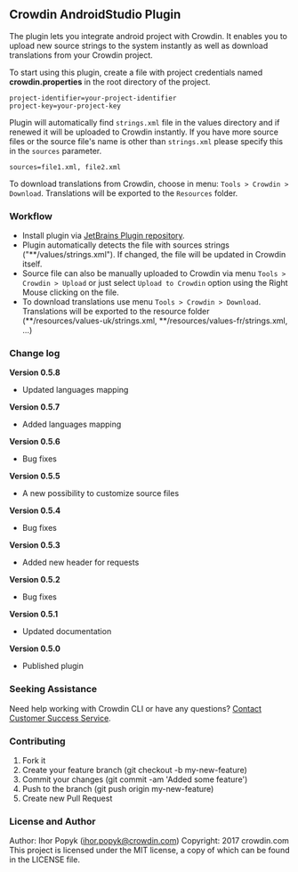 ## Crowdin AndroidStudio Plugin

The plugin lets you integrate android project with Crowdin. It enables you to upload new source strings to the system instantly as well as download translations from your Crowdin project.

To start using this plugin, create a file with project credentials named **crowdin.properties** in the root directory of the project.

```
project-identifier=your-project-identifier
project-key=your-project-key
```

Plugin will automatically find `strings.xml` file in the values directory and if renewed it will be uploaded to Crowdin instantly.
If you have more source files or the source file's name is other than `strings.xml` please specify this in the `sources` parameter.

```
sources=file1.xml, file2.xml
```

To download translations from Crowdin, choose in menu: `Tools > Crowdin > Download`. Translations will be exported to the `Resources` folder.

### Workflow
* Install plugin via [JetBrains Plugin repository](https://plugins.jetbrains.com/idea/plugin/9463-crowdin).
* Plugin automatically detects the file with sources strings ("\*\*/values/strings.xml"). If changed, the file will be updated in Crowdin itself.
* Source file can also be manually uploaded to Crowdin via menu `Tools > Crowdin > Upload` or just select `Upload to Crowdin` option using the Right Mouse clicking on the file.
* To download translations use menu `Tools > Crowdin > Download`. Translations will be exported to the resource folder (\*\*/resources/values-uk/strings.xml, \*\*/resources/values-fr/strings.xml, ...)

### Change log
**Version 0.5.8**
+ Updated languages mapping

**Version 0.5.7**
+ Added languages mapping

**Version 0.5.6**
+ Bug fixes

**Version 0.5.5**
+ A new possibility to customize source files

**Version 0.5.4**
+ Bug fixes

**Version 0.5.3**
+ Added new header for requests

**Version 0.5.2**
+ Bug fixes

**Version 0.5.1**
+ Updated documentation

**Version 0.5.0**
+ Published plugin

### Seeking Assistance
Need help working with Crowdin CLI or have any questions? <a href="https://crowdin.com/contacts" target="_blank">Contact Customer Success Service</a>.

### Contributing
1. Fork it
2. Create your feature branch (git checkout -b my-new-feature)
3. Commit your changes (git commit -am 'Added some feature')
4. Push to the branch (git push origin my-new-feature)
5. Create new Pull Request

### License and Author
Author: Ihor Popyk (ihor.popyk@crowdin.com)
Copyright: 2017 crowdin.com
This project is licensed under the MIT license, a copy of which can be found in the LICENSE file.
